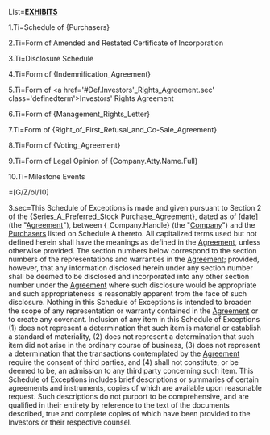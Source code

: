 List=<strong><u>EXHIBITS</u></strong>

1.Ti=Schedule of {Purchasers}

2.Ti=Form of Amended and Restated Certificate of Incorporation

3.Ti=Disclosure Schedule

4.Ti=Form of {Indemnification_Agreement}

5.Ti=Form of <a href='#Def.Investors'_Rights_Agreement.sec' class='definedterm'>Investors' Rights Agreement</a>

6.Ti=Form of {Management_Rights_Letter}

7.Ti=Form of {Right_of_First_Refusal_and_Co-Sale_Agreement}

8.Ti=Form of {Voting_Agreement}

9.Ti=Form of Legal Opinion of {Company.Atty.Name.Full}

10.Ti=Milestone Events

=[G/Z/ol/10]

3.sec=This Schedule of Exceptions is made and given pursuant to Section 2 of the {Series_A_Preferred_Stock Purchase_Agreement}, dated as of [date]  (the "<a href='#Def.Agreement.sec' class='definedterm'>Agreement</a>"), between {_Company.Handle} (the "<a href='#Def.Company.sec' class='definedterm'>Company</a>") and the <a href='#Def.Purchaser.sec' class='definedterm'>Purchasers</a> listed on Schedule A thereto. All capitalized terms used but not defined herein shall have the meanings as defined in the <a href='#Def.Agreement.sec' class='definedterm'>Agreement</a>, unless otherwise provided. The section numbers below correspond to the section numbers of the representations and warranties in the <a href='#Def.Agreement.sec' class='definedterm'>Agreement</a>; provided<em>, </em>however, that any information disclosed herein under any section number shall be deemed to be disclosed and incorporated into any other section number under the <a href='#Def.Agreement.sec' class='definedterm'>Agreement</a> where such disclosure would be appropriate and such appropriateness is reasonably apparent from the face of such disclosure. Nothing in this Schedule of Exceptions is intended to broaden the scope of any representation or warranty contained in the <a href='#Def.Agreement.sec' class='definedterm'>Agreement</a> or to create any covenant. Inclusion of any item in this Schedule of Exceptions (1) does not represent a determination that such item is material or establish a standard of materiality, (2) does not represent a determination that such item did not arise in the ordinary course of business, (3) does not represent a determination that the transactions contemplated by the <a href='#Def.Agreement.sec' class='definedterm'>Agreement</a> require the consent of third parties, and (4) shall not constitute, or be deemed to be, an admission to any third party concerning such item. This Schedule of Exceptions includes brief descriptions or summaries of certain agreements and instruments, copies of which are available upon reasonable request. Such descriptions do not purport to be comprehensive, and are qualified in their entirety by reference to the text of the documents described, true and complete copies of which have been provided to the Investors or their respective counsel.
